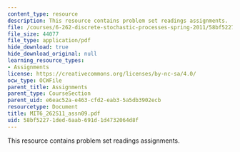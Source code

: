```yaml
---
content_type: resource
description: This resource contains problem set readings assignments.
file: /courses/6-262-discrete-stochastic-processes-spring-2011/58bf52271ded6aab691d1d4732064d8f_MIT6_262S11_assn09.pdf
file_size: 44077
file_type: application/pdf
hide_download: true
hide_download_original: null
learning_resource_types:
- Assignments
license: https://creativecommons.org/licenses/by-nc-sa/4.0/
ocw_type: OCWFile
parent_title: Assignments
parent_type: CourseSection
parent_uid: e6eac52a-e463-cfd2-eab3-5a5db3902ecb
resourcetype: Document
title: MIT6_262S11_assn09.pdf
uid: 58bf5227-1ded-6aab-691d-1d4732064d8f
---
```

This resource contains problem set readings assignments.